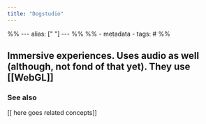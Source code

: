 ```yaml
---
title: "Dogstudio"
---
```

%% ---
alias: [" "]
--- %%
%% - metadata
	- tags: #
%%

Immersive experiences. Uses audio as well (although, not fond of that yet). They use [[WebGL]]
-------------
### See also
[[ here goes related concepts]]
